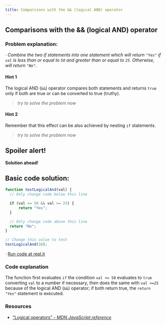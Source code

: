 ```yaml
---
title: Comparisons with the && (logical AND) operator
---
```

## Comparisons with the && (logical AND) operator

### Problem explanation:
· _Combine the two if statements into one statement which will return `"Yes"` if `val` is less than or equal to `50` and greater than or equal to `25`. Otherwise, will return `"No"`._

#### Hint 1
The logical AND (`&&`) operator compares both statements and returns `true` only if both are true or can be converted to true (truthy).
> _try to solve the problem now_
> 

#### Hint 2
Remember that this effect can be also achieved by nesting `if` statements.
> _try to solve the problem now_
> 

## Spoiler alert!

**Solution ahead!**

## Basic code solution:

```javascript
function testLogicalAnd(val) {
  // Only change code below this line

  if (val <= 50 && val >= 25) {
      return "Yes";
  }

  // Only change code above this line
  return "No";
}

// Change this value to test
testLogicalAnd(10);
```
· [Run code at repl.it](https://repl.it/@AdrianSkar/Basic-JS-Comparison-with-the-and-operator)

### Code explanation
The function first evaluates `if` the condition `val <= 50` evaluates to `true` converting `val` to a number if necessary, then does the same with `val >=25` because of the logical AND (`&&`) operator; if both return true, the `return "Yes"` statement is executed. 

### Resources

- ["Logical operators" - *MDN JavaScript reference*](https://developer.mozilla.org/en-US/docs/Web/JavaScript/Reference/Operators/Logical_Operators)
